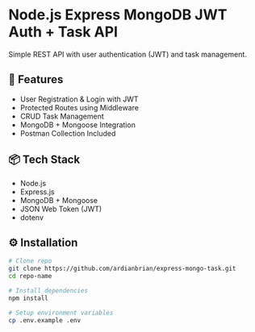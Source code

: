 # Node.js Express MongoDB JWT Auth + Task API

Simple REST API with user authentication (JWT) and task management.

## 🚀 Features

- User Registration & Login with JWT
- Protected Routes using Middleware
- CRUD Task Management
- MongoDB + Mongoose Integration
- Postman Collection Included

## 📦 Tech Stack

- Node.js
- Express.js
- MongoDB + Mongoose
- JSON Web Token (JWT)
- dotenv

## ⚙️ Installation

```bash
# Clone repo
git clone https://github.com/ardianbrian/express-mongo-task.git
cd repo-name

# Install dependencies
npm install

# Setup environment variables
cp .env.example .env
```
